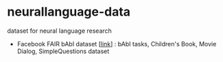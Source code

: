 # neurallanguage-data
dataset for neural language research

- Facebook FAIR bAbI dataset [[link](https://research.facebook.com/researchers/1543934539189348)] : bAbI tasks, Children's Book, Movie Dialog, SimpleQuestions dataset
